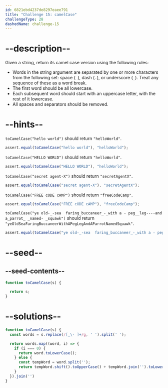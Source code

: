 ```yaml
---
id: 6821ebd4237de8297eaee791
title: "Challenge 15: camelCase"
challengeType: 28
dashedName: challenge-15
---
```


# --description--

Given a string, return its camel case version using the following rules:

- Words in the string argument are separated by one or more characters from the following set: space (` `), dash (`-`), or underscore (`_`). Treat any sequence of these as a word break.
- The first word should be all lowercase.
- Each subsequent word should start with an uppercase letter, with the rest of it lowercase.
- All spaces and separators should be removed.

# --hints--

`toCamelCase("hello world")` should return `"helloWorld"`.

```js
assert.equal(toCamelCase("hello world"), "helloWorld");
```

`toCamelCase("HELLO WORLD")` should return `"helloWorld"`.

```js
assert.equal(toCamelCase("HELLO WORLD"), "helloWorld");
```

`toCamelCase("secret agent-X")` should return `"secretAgentX"`.

```js
assert.equal(toCamelCase("secret agent-X"), "secretAgentX");
```

`toCamelCase("FREE cODE cAMP")` should return `"freeCodeCamp"`.

```js
assert.equal(toCamelCase("FREE cODE cAMP"), "freeCodeCamp");
```

`toCamelCase("ye old-_-sea  faring_buccaneer_-_with a - peg__leg----and a_parrot_ _named- _squawk")` should return `"yeOldSeaFaringBuccaneerWithAPegLegAndAParrotNamedSquawk"`.

```js
assert.equal(toCamelCase("ye old-_-sea  faring_buccaneer_-_with a - peg__leg----and a_parrot_ _named- _squawk"), "yeOldSeaFaringBuccaneerWithAPegLegAndAParrotNamedSquawk");
```

# --seed--

## --seed-contents--

```js
function toCamelCase(s) {

  return s;
}
```

# --solutions--

```js
function toCamelCase(s) {
  const words = s.replace(/[_\- ]+/g, ' ').split(' ');

  return words.map((word, i) => {
    if (i === 0) {
      return word.toLowerCase();
    } else {
      const tempWord = word.split('');
      return tempWord.shift().toUpperCase() + tempWord.join('').toLowerCase();
    }
  }).join('')
}
```
